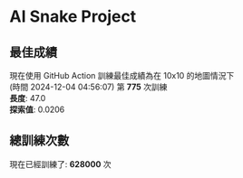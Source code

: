 
# AI Snake Project

## **最佳成績**































現在使用 GitHub Action 訓練最佳成績為在 10x10 的地圖情況下  
(時間 2024-12-04 04:56:07) 第 **775** 次訓練  
**長度**: 47.0  
**探索值**: 0.0206































































## 總訓練次數
現在已經訓練了: **628000** 次
